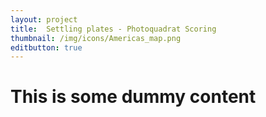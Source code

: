 ```yaml
---
layout: project
title:  Settling plates - Photoquadrat Scoring
thumbnail: /img/icons/Americas_map.png
editbutton: true
---
```


# This is some dummy content
